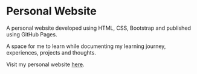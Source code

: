 # Personal Website #
A personal website developed using HTML, CSS, Bootstrap and published using GitHub Pages.

A space for me to learn while documenting my learning journey, experiences, projects and thoughts.

Visit my personal website <a href="https://jiaxintan1010.github.io/personal-website/index.html">here</a>.
